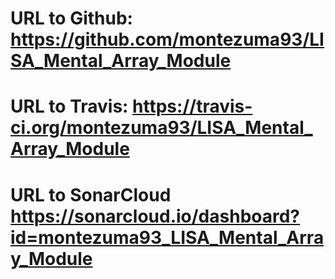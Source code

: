# URL to Github: https://github.com/montezuma93/LISA_Mental_Array_Module

# URL to Travis: https://travis-ci.org/montezuma93/LISA_Mental_Array_Module

# URL to SonarCloud https://sonarcloud.io/dashboard?id=montezuma93_LISA_Mental_Array_Module
